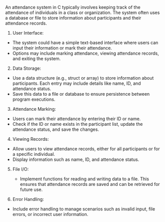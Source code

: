An attendance system in C typically involves keeping track of the attendance of individuals in a class or organization. 
The system often uses a database or file to store information about participants and their attendance records. 

1. User Interface:
  - The system could have a simple text-based interface where users can input their information or mark their attendance.
  - Options may include marking attendance, viewing attendance records, and exiting the system.

2. Data Storage:
  - Use a data structure (e.g., struct or array) to store information about participants. Each entry may include details like name, ID, and attendance status.
  - Save this data to a file or database to ensure persistence between program executions.

3. Attendance Marking:
  - Users can mark their attendance by entering their ID or name.
  - Check if the ID or name exists in the participant list, update the attendance status, and save the changes.

4. Viewing Records:
  - Allow users to view attendance records, either for all participants or for a specific individual.
  - Display information such as name, ID, and attendance status.

5. File I/O:
   - Implement functions for reading and writing data to a file. This ensures that attendance records are saved and can be retrieved for future use.

6. Error Handling:
  - Include error handling to manage scenarios such as invalid input, file errors, or incorrect user information.
